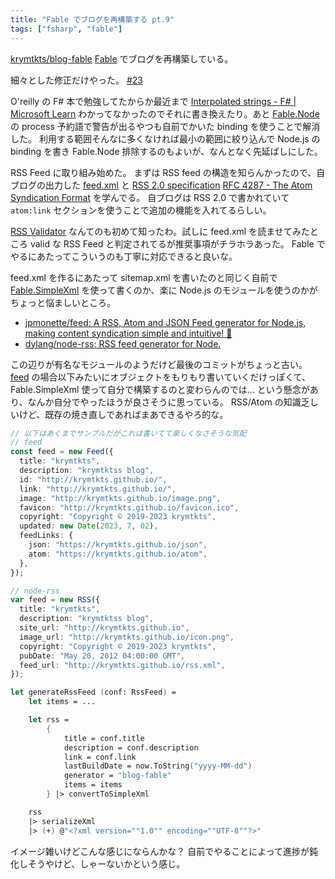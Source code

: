 ```yaml
---
title: "Fable でブログを再構築する pt.9"
tags: ["fsharp", "fable"]
---
```


[krymtkts/blog-fable](https://github.com/krymtkts/blog-fable) [Fable](https://fable.io/) でブログを再構築している。

細々とした修正だけやった。 [#23](https://github.com/krymtkts/blog-fable/pull/23)

O'reilly の F# 本で勉強してたからか最近まで [Interpolated strings - F# | Microsoft Learn](https://learn.microsoft.com/en-us/dotnet/fsharp/language-reference/interpolated-strings) わかってなかったのでそれに書き換えたり。あと [Fable.Node](https://github.com/fable-compiler/fable-node) の process 予約語で警告が出るやつも自前でかいた binding を使うことで解消した。
利用する範囲そんなに多くなければ最小の範囲に絞り込んで Node.js の binding を書き Fable.Node 排除するのもよいが、なんとなく先延ばしにした。

RSS Feed に取り組み始めた。
まずは RSS feed の構造を知らんかったので、自ブログの出力した [feed.xml](https://krymtkts.github.io/feed.xml) と [RSS 2.0 specification](https://validator.w3.org/feed/docs/rss2.html) [RFC 4287 - The Atom Syndication Format](https://datatracker.ietf.org/doc/html/rfc4287) を学んでる。
自ブログは RSS 2.0 で書かれていて `atom:link` セクションを使うことで追加の機能を入れてるらしい。

[RSS Validator](https://www.rssboard.org/rss-validator/) なんてのも初めて知ったわ。試しに feed.xml を読ませてみたところ valid な RSS Feed と判定されてるが推奨事項がチラホラあった。
Fable でやるにあたってこういうのも丁寧に対応できると良いな。

feed.xml を作るにあたって sitemap.xml を書いたのと同じく自前で [Fable.SimpleXml](https://github.com/Zaid-Ajaj/Fable.SimpleXml) を使って書くのか、楽に Node.js のモジュールを使うのかがちょっと悩ましいところ。

- [jpmonette/feed: A RSS, Atom and JSON Feed generator for Node.js, making content syndication simple and intuitive! 🚀](https://github.com/jpmonette/feed)
- [dylang/node-rss: RSS feed generator for Node.](https://github.com/dylang/node-rss)

この辺りが有名なモジュールのようだけど最後のコミットがちょっと古い。
[feed](https://github.com/jpmonette/feed) の場合以下みたいにオブジェクトをもりもり書いていくだけっぽくて、 Fable.SimpleXml 使って自分で構築するのと変わらんのでは...
という懸念があり、なんか自分でやったほうが良さそうに思っている。 RSS/Atom の知識乏しいけど、既存の焼き直しであればまあできるやろ的な。

```ts
// 以下はあくまでサンプルだがこれは書いてて楽しくなさそうな気配
// feed
const feed = new Feed({
  title: "krymtkts",
  description: "krymtktss blog",
  id: "http://krymtkts.github.io/",
  link: "http://krymtkts.github.io/",
  image: "http://krymtkts.github.io/image.png",
  favicon: "http://krymtkts.github.io/favicon.ico",
  copyright: "Copyright © 2019-2023 krymtkts",
  updated: new Date(2023, 7, 02),
  feedLinks: {
    json: "https://krymtkts.github.io/json",
    atom: "https://krymtkts.github.io/atom",
  },
});

// node-rss
var feed = new RSS({
  title: "krymtkts",
  description: "krymtktss blog",
  site_url: "http://krymtkts.github.io",
  image_url: "http://krymtkts.github.io/icon.png",
  copyright: "Copyright © 2019-2023 krymtkts",
  pubDate: "May 20, 2012 04:00:00 GMT",
  feed_url: "http://krymtkts.github.io/rss.xml",
});
```

```fsharp
let generateRssFeed (conf: RssFeed) =
    let items = ...

    let rss =
        {
            title = conf.title
            description = conf.description
            link = conf.link
            lastBuildDate = now.ToString("yyyy-MM-dd")
            generator = "blog-fable"
            items = items
        } |> convertToSimpleXml

    rss
    |> serializeXml
    |> (+) @"<?xml version=""1.0"" encoding=""UTF-8""?>"
```

イメージ雑いけどこんな感じにならんかな？
自前でやることによって進捗が鈍化しそうやけど、しゃーないかという感じ。
